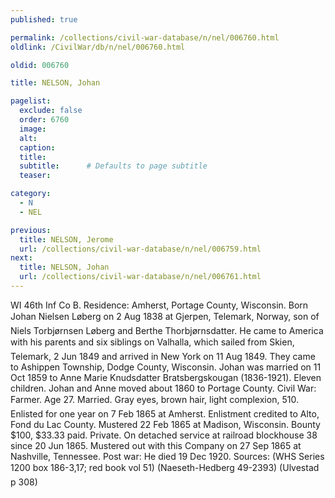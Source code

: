 ```yaml
---
published: true

permalink: /collections/civil-war-database/n/nel/006760.html
oldlink: /CivilWar/db/n/nel/006760.html

oldid: 006760

title: NELSON, Johan

pagelist:
  exclude: false
  order: 6760
  image: 
  alt:
  caption:
  title:
  subtitle:      # Defaults to page subtitle
  teaser:

category: 
  - N 
  - NEL

previous:
  title: NELSON, Jerome
  url: /collections/civil-war-database/n/nel/006759.html  
next:
  title: NELSON, Johan
  url: /collections/civil-war-database/n/nel/006761.html   
---
```

WI 46th Inf Co B. Residence: Amherst, Portage County, Wisconsin. Born &#147;Johan Nielsen L&oslash;berg&#148; on 2 Aug 1838 at Gjerpen, Telemark, Norway, son of Niels Torbj&oslash;rnsen L&oslash;berg and Berthe Thorbj&oslash;rnsdatter. He came to America with his parents and six siblings on &#147;Valhalla&#148;, which sailed from Skien, Telemark, 2 Jun 1849 and arrived in New York on 11 Aug 1849. They came to Ashippen Township, Dodge County, Wisconsin. Johan was married on 11 Oct 1859 to Anne Marie Knudsdatter Bratsbergskougan (1836-1921). Eleven children. Johan and Anne moved about 1860 to Portage County. Civil War: Farmer. Age 27. Married. Gray eyes, brown hair, light complexion, 5&#146;10&#148;. Enlisted for one year on 7 Feb 1865 at Amherst. Enlistment credited to Alto, Fond du Lac County. Mustered 22 Feb 1865 at Madison, Wisconsin. Bounty $100, $33.33 paid. Private. On detached service at railroad blockhouse 38 since 20 Jun 1865. Mustered out with this Company on 27 Sep 1865 at Nashville, Tennessee. Post war: He died 19 Dec 1920. Sources: (WHS Series 1200 box 186-3,17; red book vol 51) (Naeseth-Hedberg &#146;49-2393) (Ulvestad p 308)